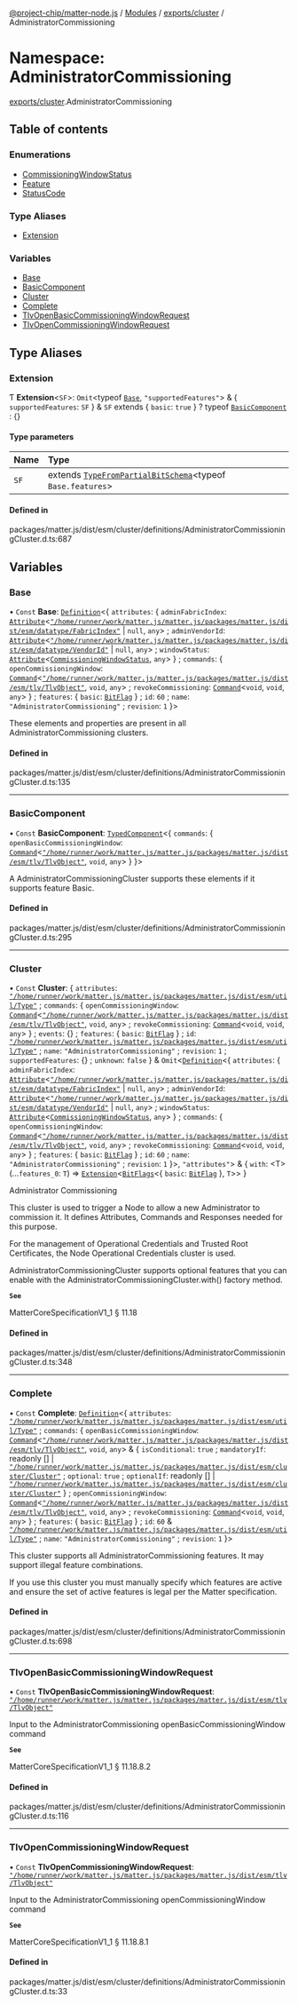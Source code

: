 [@project-chip/matter-node.js](../README.md) / [Modules](../modules.md) / [exports/cluster](exports_cluster.md) / AdministratorCommissioning

# Namespace: AdministratorCommissioning

[exports/cluster](exports_cluster.md).AdministratorCommissioning

## Table of contents

### Enumerations

- [CommissioningWindowStatus](../enums/exports_cluster.AdministratorCommissioning.CommissioningWindowStatus.md)
- [Feature](../enums/exports_cluster.AdministratorCommissioning.Feature.md)
- [StatusCode](../enums/exports_cluster.AdministratorCommissioning.StatusCode.md)

### Type Aliases

- [Extension](exports_cluster.AdministratorCommissioning.md#extension)

### Variables

- [Base](exports_cluster.AdministratorCommissioning.md#base)
- [BasicComponent](exports_cluster.AdministratorCommissioning.md#basiccomponent)
- [Cluster](exports_cluster.AdministratorCommissioning.md#cluster)
- [Complete](exports_cluster.AdministratorCommissioning.md#complete)
- [TlvOpenBasicCommissioningWindowRequest](exports_cluster.AdministratorCommissioning.md#tlvopenbasiccommissioningwindowrequest)
- [TlvOpenCommissioningWindowRequest](exports_cluster.AdministratorCommissioning.md#tlvopencommissioningwindowrequest)

## Type Aliases

### Extension

Ƭ **Extension**<`SF`\>: `Omit`<typeof [`Base`](exports_cluster.AdministratorCommissioning.md#base), ``"supportedFeatures"``\> & { `supportedFeatures`: `SF`  } & `SF` extends { `basic`: ``true``  } ? typeof [`BasicComponent`](exports_cluster.AdministratorCommissioning.md#basiccomponent) : {}

#### Type parameters

| Name | Type |
| :------ | :------ |
| `SF` | extends [`TypeFromPartialBitSchema`](exports_schema.md#typefrompartialbitschema)<typeof `Base.features`\> |

#### Defined in

packages/matter.js/dist/esm/cluster/definitions/AdministratorCommissioningCluster.d.ts:687

## Variables

### Base

• `Const` **Base**: [`Definition`](exports_cluster.ClusterFactory.md#definition)<{ `attributes`: { `adminFabricIndex`: [`Attribute`](exports_cluster.md#attribute)<[`"/home/runner/work/matter.js/matter.js/packages/matter.js/dist/esm/datatype/FabricIndex"`](export._internal_.__home_runner_work_matter_js_matter_js_packages_matter_js_dist_esm_datatype_FabricIndex_.md) \| ``null``, `any`\> ; `adminVendorId`: [`Attribute`](exports_cluster.md#attribute)<[`"/home/runner/work/matter.js/matter.js/packages/matter.js/dist/esm/datatype/VendorId"`](export._internal_.__home_runner_work_matter_js_matter_js_packages_matter_js_dist_esm_datatype_VendorId_.md) \| ``null``, `any`\> ; `windowStatus`: [`Attribute`](exports_cluster.md#attribute)<[`CommissioningWindowStatus`](../enums/exports_cluster.AdministratorCommissioning.CommissioningWindowStatus.md), `any`\>  } ; `commands`: { `openCommissioningWindow`: [`Command`](exports_cluster.md#command)<[`"/home/runner/work/matter.js/matter.js/packages/matter.js/dist/esm/tlv/TlvObject"`](export._internal_.__home_runner_work_matter_js_matter_js_packages_matter_js_dist_esm_tlv_TlvObject_.md), `void`, `any`\> ; `revokeCommissioning`: [`Command`](exports_cluster.md#command)<`void`, `void`, `any`\>  } ; `features`: { `basic`: [`BitFlag`](exports_schema.md#bitflag-1)  } ; `id`: ``60`` ; `name`: ``"AdministratorCommissioning"`` ; `revision`: ``1``  }\>

These elements and properties are present in all AdministratorCommissioning clusters.

#### Defined in

packages/matter.js/dist/esm/cluster/definitions/AdministratorCommissioningCluster.d.ts:135

___

### BasicComponent

• `Const` **BasicComponent**: [`TypedComponent`](../interfaces/exports_cluster.ClusterFactory.TypedComponent.md)<{ `commands`: { `openBasicCommissioningWindow`: [`Command`](exports_cluster.md#command)<[`"/home/runner/work/matter.js/matter.js/packages/matter.js/dist/esm/tlv/TlvObject"`](export._internal_.__home_runner_work_matter_js_matter_js_packages_matter_js_dist_esm_tlv_TlvObject_.md), `void`, `any`\>  }  }\>

A AdministratorCommissioningCluster supports these elements if it supports feature Basic.

#### Defined in

packages/matter.js/dist/esm/cluster/definitions/AdministratorCommissioningCluster.d.ts:295

___

### Cluster

• `Const` **Cluster**: { `attributes`: [`"/home/runner/work/matter.js/matter.js/packages/matter.js/dist/esm/util/Type"`](export._internal_.__home_runner_work_matter_js_matter_js_packages_matter_js_dist_esm_util_Type_.md) ; `commands`: { `openCommissioningWindow`: [`Command`](exports_cluster.md#command)<[`"/home/runner/work/matter.js/matter.js/packages/matter.js/dist/esm/tlv/TlvObject"`](export._internal_.__home_runner_work_matter_js_matter_js_packages_matter_js_dist_esm_tlv_TlvObject_.md), `void`, `any`\> ; `revokeCommissioning`: [`Command`](exports_cluster.md#command)<`void`, `void`, `any`\>  } ; `events`: {} ; `features`: { `basic`: [`BitFlag`](exports_schema.md#bitflag-1)  } ; `id`: [`"/home/runner/work/matter.js/matter.js/packages/matter.js/dist/esm/util/Type"`](export._internal_.__home_runner_work_matter_js_matter_js_packages_matter_js_dist_esm_util_Type_.md) ; `name`: ``"AdministratorCommissioning"`` ; `revision`: ``1`` ; `supportedFeatures`: {} ; `unknown`: ``false``  } & `Omit`<[`Definition`](exports_cluster.ClusterFactory.md#definition)<{ `attributes`: { `adminFabricIndex`: [`Attribute`](exports_cluster.md#attribute)<[`"/home/runner/work/matter.js/matter.js/packages/matter.js/dist/esm/datatype/FabricIndex"`](export._internal_.__home_runner_work_matter_js_matter_js_packages_matter_js_dist_esm_datatype_FabricIndex_.md) \| ``null``, `any`\> ; `adminVendorId`: [`Attribute`](exports_cluster.md#attribute)<[`"/home/runner/work/matter.js/matter.js/packages/matter.js/dist/esm/datatype/VendorId"`](export._internal_.__home_runner_work_matter_js_matter_js_packages_matter_js_dist_esm_datatype_VendorId_.md) \| ``null``, `any`\> ; `windowStatus`: [`Attribute`](exports_cluster.md#attribute)<[`CommissioningWindowStatus`](../enums/exports_cluster.AdministratorCommissioning.CommissioningWindowStatus.md), `any`\>  } ; `commands`: { `openCommissioningWindow`: [`Command`](exports_cluster.md#command)<[`"/home/runner/work/matter.js/matter.js/packages/matter.js/dist/esm/tlv/TlvObject"`](export._internal_.__home_runner_work_matter_js_matter_js_packages_matter_js_dist_esm_tlv_TlvObject_.md), `void`, `any`\> ; `revokeCommissioning`: [`Command`](exports_cluster.md#command)<`void`, `void`, `any`\>  } ; `features`: { `basic`: [`BitFlag`](exports_schema.md#bitflag-1)  } ; `id`: ``60`` ; `name`: ``"AdministratorCommissioning"`` ; `revision`: ``1``  }\>, ``"attributes"``\> & { `with`: <T\>(...`features_0`: `T`) => [`Extension`](exports_cluster.AdministratorCommissioning.md#extension)<[`BitFlags`](exports_schema.md#bitflags)<{ `basic`: [`BitFlag`](exports_schema.md#bitflag-1)  }, `T`\>\>  }

Administrator Commissioning

This cluster is used to trigger a Node to allow a new Administrator to commission it. It defines Attributes,
Commands and Responses needed for this purpose.

For the management of Operational Credentials and Trusted Root Certificates, the Node Operational Credentials
cluster is used.

AdministratorCommissioningCluster supports optional features that you can enable with the
AdministratorCommissioningCluster.with() factory method.

**`See`**

MatterCoreSpecificationV1_1 § 11.18

#### Defined in

packages/matter.js/dist/esm/cluster/definitions/AdministratorCommissioningCluster.d.ts:348

___

### Complete

• `Const` **Complete**: [`Definition`](exports_cluster.ClusterFactory.md#definition)<{ `attributes`: [`"/home/runner/work/matter.js/matter.js/packages/matter.js/dist/esm/util/Type"`](export._internal_.__home_runner_work_matter_js_matter_js_packages_matter_js_dist_esm_util_Type_.md) ; `commands`: { `openBasicCommissioningWindow`: [`Command`](exports_cluster.md#command)<[`"/home/runner/work/matter.js/matter.js/packages/matter.js/dist/esm/tlv/TlvObject"`](export._internal_.__home_runner_work_matter_js_matter_js_packages_matter_js_dist_esm_tlv_TlvObject_.md), `void`, `any`\> & { `isConditional`: ``true`` ; `mandatoryIf`: readonly [] \| [`"/home/runner/work/matter.js/matter.js/packages/matter.js/dist/esm/cluster/Cluster"`](export._internal_.__home_runner_work_matter_js_matter_js_packages_matter_js_dist_esm_cluster_Cluster_.md) ; `optional`: ``true`` ; `optionalIf`: readonly [] \| [`"/home/runner/work/matter.js/matter.js/packages/matter.js/dist/esm/cluster/Cluster"`](export._internal_.__home_runner_work_matter_js_matter_js_packages_matter_js_dist_esm_cluster_Cluster_.md)  } ; `openCommissioningWindow`: [`Command`](exports_cluster.md#command)<[`"/home/runner/work/matter.js/matter.js/packages/matter.js/dist/esm/tlv/TlvObject"`](export._internal_.__home_runner_work_matter_js_matter_js_packages_matter_js_dist_esm_tlv_TlvObject_.md), `void`, `any`\> ; `revokeCommissioning`: [`Command`](exports_cluster.md#command)<`void`, `void`, `any`\>  } ; `features`: { `basic`: [`BitFlag`](exports_schema.md#bitflag-1)  } ; `id`: ``60`` & [`"/home/runner/work/matter.js/matter.js/packages/matter.js/dist/esm/util/Type"`](export._internal_.__home_runner_work_matter_js_matter_js_packages_matter_js_dist_esm_util_Type_.md) ; `name`: ``"AdministratorCommissioning"`` ; `revision`: ``1``  }\>

This cluster supports all AdministratorCommissioning features. It may support illegal feature combinations.

If you use this cluster you must manually specify which features are active and ensure the set of active
features is legal per the Matter specification.

#### Defined in

packages/matter.js/dist/esm/cluster/definitions/AdministratorCommissioningCluster.d.ts:698

___

### TlvOpenBasicCommissioningWindowRequest

• `Const` **TlvOpenBasicCommissioningWindowRequest**: [`"/home/runner/work/matter.js/matter.js/packages/matter.js/dist/esm/tlv/TlvObject"`](export._internal_.__home_runner_work_matter_js_matter_js_packages_matter_js_dist_esm_tlv_TlvObject_.md)

Input to the AdministratorCommissioning openBasicCommissioningWindow command

**`See`**

MatterCoreSpecificationV1_1 § 11.18.8.2

#### Defined in

packages/matter.js/dist/esm/cluster/definitions/AdministratorCommissioningCluster.d.ts:116

___

### TlvOpenCommissioningWindowRequest

• `Const` **TlvOpenCommissioningWindowRequest**: [`"/home/runner/work/matter.js/matter.js/packages/matter.js/dist/esm/tlv/TlvObject"`](export._internal_.__home_runner_work_matter_js_matter_js_packages_matter_js_dist_esm_tlv_TlvObject_.md)

Input to the AdministratorCommissioning openCommissioningWindow command

**`See`**

MatterCoreSpecificationV1_1 § 11.18.8.1

#### Defined in

packages/matter.js/dist/esm/cluster/definitions/AdministratorCommissioningCluster.d.ts:33
